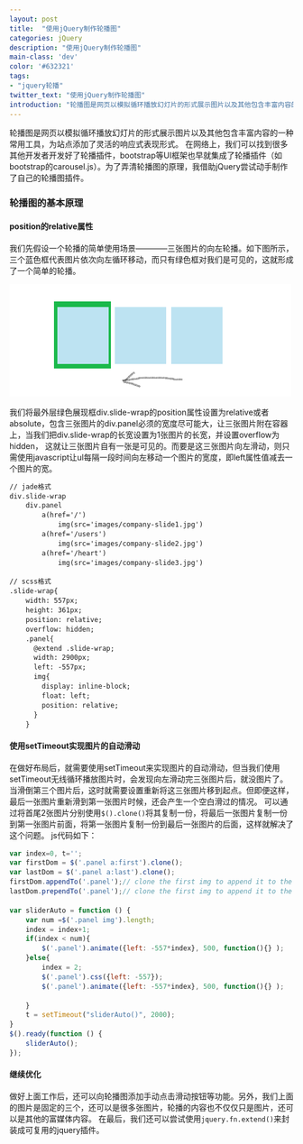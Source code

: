 ```yaml
---
layout: post
title:  "使用jQuery制作轮播图"
categories: jQuery
description: "使用jQuery制作轮播图"
main-class: 'dev'
color: '#632321'
tags:
- "jquery轮播"
twitter_text: "使用jQuery制作轮播图"
introduction: "轮播图是网页以模拟循环播放幻灯片的形式展示图片以及其他包含丰富内容的一种常用工具，为站点添加了灵活的响应式表现形式。为了弄清轮播图的原理，我借助jQuery尝试动手制作了自己的轮播图插件。"
---
```


轮播图是网页以模拟循环播放幻灯片的形式展示图片以及其他包含丰富内容的一种常用工具，为站点添加了灵活的响应式表现形式。
在网络上，我们可以找到很多其他开发者开发好了轮播插件，bootstrap等UI框架也早就集成了轮播插件（如bootstrap的carousel.js）。为了弄清轮播图的原理，我借助jQuery尝试动手制作了自己的轮播图插件。

### 轮播图的基本原理
#### position的relative属性
我们先假设一个轮播的简单使用场景————三张图片的向左轮播。如下图所示，三个蓝色框代表图片依次向左循环移动，而只有绿色框对我们是可见的，这就形成了一个简单的轮播。

![轮播的简单使用场景原理图](../assets/img/2016-9-19-1.png)

我们将最外层绿色展现框div.slide-wrap的position属性设置为relative或者absolute，包含三张图片的div.panel必须的宽度尽可能大，让三张图片附在容器上，当我们把div.slide-wrap的长宽设置为1张图片的长宽，并设置overflow为hidden，
这就让三张图片自有一张是可见的。而要是这三张图片向左滑动，则只需使用javascript让ul每隔一段时间向左移动一个图片的宽度，即left属性值减去一个图片的宽。

```html
// jade格式
div.slide-wrap
    div.panel
        a(href='/')
            img(src='images/company-slide1.jpg')
        a(href='/users')
            img(src='images/company-slide2.jpg')
        a(href='/heart')
            img(src='images/company-slide3.jpg')

// scss格式
.slide-wrap{
    width: 557px;
    height: 361px;
    position: relative;
    overflow: hidden;
    .panel{
      @extend .slide-wrap;
      width: 2900px;
      left: -557px;
      img{
        display: inline-block;
        float: left;
        position: relative;
      }
    }
```

#### 使用setTimeout实现图片的自动滑动
在做好布局后，就需要使用setTimeout来实现图片的自动滑动，但当我们使用setTimeout无线循环播放图片时，会发现向左滑动完三张图片后，就没图片了。
当滑倒第三个图片后，这时就需要设置重新将这三张图片移到起点。但即便这样，最后一张图片重新滑到第一张图片时候，还会产生一个空白滑过的情况。
可以通过将首尾2张图片分别使用`$().clone()`将其复制一份，将最后一张图片复制一份到第一张图片前面，将第一张图片复制一份到最后一张图片的后面，这样就解决了这个问题。
js代码如下：

```javascript
var index=0, t='';
var firstDom = $('.panel a:first').clone();
var lastDom = $('.panel a:last').clone();
firstDom.appendTo('.panel');// clone the first img to append it to the panel
lastDom.prependTo('.panel');// clone the first img to append it to the panel

var sliderAuto = function () {
    var num =$('.panel img').length;
    index = index+1;
    if(index < num){
        $('.panel').animate({left: -557*index}, 500, function(){} );
    }else{
        index = 2;
        $('.panel').css({left: -557});
        $('.panel').animate({left: -557*index}, 500, function(){} );
        
    }
    t = setTimeout("sliderAuto()", 2000);
}
$().ready(function () {
    sliderAuto();
});
```
#### 继续优化
做好上面工作后，还可以向轮播图添加手动点击滑动按钮等功能。另外，我们上面的图片是固定的三个，还可以是很多张图片，轮播的内容也不仅仅只是图片，还可以是其他的富媒体内容。
在最后，我们还可以尝试使用`jquery.fn.extend()`来封装成可复用的jquery插件。